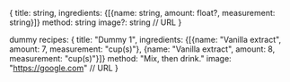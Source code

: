 {
	title: string,
	ingredients: {[{name: string, amount: float?, measurement: string}]}
	method: string
	image?: string // URL
}

dummy recipes:
{
	title: "Dummy 1",
	ingredients: {[{name: "Vanilla extract", amount: 7, measurement: "cup(s)"}, {name: "Vanilla extract", amount: 8, measurement: "cup(s)"}]}
	method: "Mix, then drink."
	image: "https://google.com" // URL
}